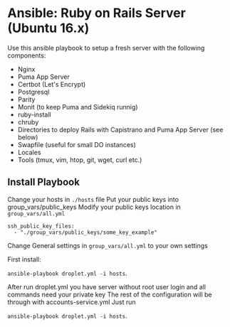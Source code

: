 # Ansible: Ruby on Rails Server (Ubuntu 16.x)

Use this ansible playbook to setup a fresh server with the following components:

* Nginx
* Puma App Server
* Certbot (Let's Encrypt)
* Postgresql
* Parity
* Monit (to keep Puma and Sidekiq runnig)
* ruby-install
* chruby
* Directories to deploy Rails with Capistrano and Puma App Server (see below)
* Swapfile (useful for small DO instances)
* Locales
* Tools (tmux, vim, htop, git, wget, curl etc.)

## Install Playbook

Change your hosts in `./hosts` file
Put your public keys into group_vars/public_keys
Modify your public keys location in `group_vars/all.yml`

```
ssh_public_key_files:
  - "./group_vars/public_keys/some_key_example"
```

Change General settings in `group_vars/all.yml` to your own settings

First install:

```ansible-playbook droplet.yml -i hosts```.

After run droplet.yml you have server without root user login and all commands need your private key
The rest of the configuration will be through with accounts-service.yml
Just run

```ansible-playbook droplet.yml -i hosts```.
